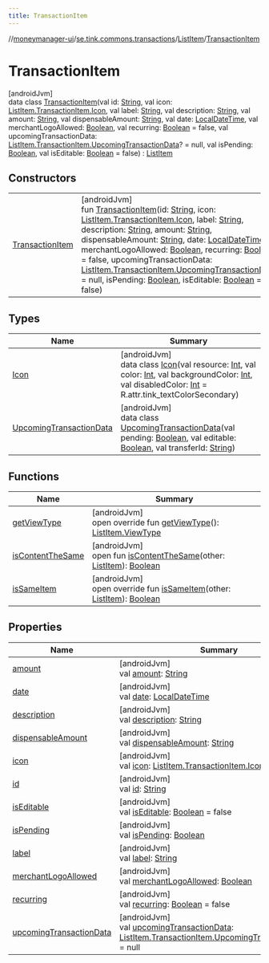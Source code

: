 ```yaml
---
title: TransactionItem
---
```

//[moneymanager-ui](../../../../index.html)/[se.tink.commons.transactions](../../index.html)/[ListItem](../index.html)/[TransactionItem](index.html)



# TransactionItem



[androidJvm]\
data class [TransactionItem](index.html)(val id: [String](https://kotlinlang.org/api/latest/jvm/stdlib/kotlin/-string/index.html), val icon: [ListItem.TransactionItem.Icon](-icon/index.html), val label: [String](https://kotlinlang.org/api/latest/jvm/stdlib/kotlin/-string/index.html), val description: [String](https://kotlinlang.org/api/latest/jvm/stdlib/kotlin/-string/index.html), val amount: [String](https://kotlinlang.org/api/latest/jvm/stdlib/kotlin/-string/index.html), val dispensableAmount: [String](https://kotlinlang.org/api/latest/jvm/stdlib/kotlin/-string/index.html), val date: [LocalDateTime](https://developer.android.com/reference/kotlin/java/time/LocalDateTime.html), val merchantLogoAllowed: [Boolean](https://kotlinlang.org/api/latest/jvm/stdlib/kotlin/-boolean/index.html), val recurring: [Boolean](https://kotlinlang.org/api/latest/jvm/stdlib/kotlin/-boolean/index.html) = false, val upcomingTransactionData: [ListItem.TransactionItem.UpcomingTransactionData](-upcoming-transaction-data/index.html)? = null, val isPending: [Boolean](https://kotlinlang.org/api/latest/jvm/stdlib/kotlin/-boolean/index.html), val isEditable: [Boolean](https://kotlinlang.org/api/latest/jvm/stdlib/kotlin/-boolean/index.html) = false) : [ListItem](../index.html)



## Constructors


| | |
|---|---|
| [TransactionItem](-transaction-item.html) | [androidJvm]<br>fun [TransactionItem](-transaction-item.html)(id: [String](https://kotlinlang.org/api/latest/jvm/stdlib/kotlin/-string/index.html), icon: [ListItem.TransactionItem.Icon](-icon/index.html), label: [String](https://kotlinlang.org/api/latest/jvm/stdlib/kotlin/-string/index.html), description: [String](https://kotlinlang.org/api/latest/jvm/stdlib/kotlin/-string/index.html), amount: [String](https://kotlinlang.org/api/latest/jvm/stdlib/kotlin/-string/index.html), dispensableAmount: [String](https://kotlinlang.org/api/latest/jvm/stdlib/kotlin/-string/index.html), date: [LocalDateTime](https://developer.android.com/reference/kotlin/java/time/LocalDateTime.html), merchantLogoAllowed: [Boolean](https://kotlinlang.org/api/latest/jvm/stdlib/kotlin/-boolean/index.html), recurring: [Boolean](https://kotlinlang.org/api/latest/jvm/stdlib/kotlin/-boolean/index.html) = false, upcomingTransactionData: [ListItem.TransactionItem.UpcomingTransactionData](-upcoming-transaction-data/index.html)? = null, isPending: [Boolean](https://kotlinlang.org/api/latest/jvm/stdlib/kotlin/-boolean/index.html), isEditable: [Boolean](https://kotlinlang.org/api/latest/jvm/stdlib/kotlin/-boolean/index.html) = false) |


## Types


| Name | Summary |
|---|---|
| [Icon](-icon/index.html) | [androidJvm]<br>data class [Icon](-icon/index.html)(val resource: [Int](https://kotlinlang.org/api/latest/jvm/stdlib/kotlin/-int/index.html), val color: [Int](https://kotlinlang.org/api/latest/jvm/stdlib/kotlin/-int/index.html), val backgroundColor: [Int](https://kotlinlang.org/api/latest/jvm/stdlib/kotlin/-int/index.html), val disabledColor: [Int](https://kotlinlang.org/api/latest/jvm/stdlib/kotlin/-int/index.html) = R.attr.tink_textColorSecondary) |
| [UpcomingTransactionData](-upcoming-transaction-data/index.html) | [androidJvm]<br>data class [UpcomingTransactionData](-upcoming-transaction-data/index.html)(val pending: [Boolean](https://kotlinlang.org/api/latest/jvm/stdlib/kotlin/-boolean/index.html), val editable: [Boolean](https://kotlinlang.org/api/latest/jvm/stdlib/kotlin/-boolean/index.html), val transferId: [String](https://kotlinlang.org/api/latest/jvm/stdlib/kotlin/-string/index.html)) |


## Functions


| Name | Summary |
|---|---|
| [getViewType](get-view-type.html) | [androidJvm]<br>open override fun [getViewType](get-view-type.html)(): [ListItem.ViewType](../-view-type/index.html) |
| [isContentTheSame](../is-content-the-same.html) | [androidJvm]<br>open fun [isContentTheSame](../is-content-the-same.html)(other: [ListItem](../index.html)): [Boolean](https://kotlinlang.org/api/latest/jvm/stdlib/kotlin/-boolean/index.html) |
| [isSameItem](is-same-item.html) | [androidJvm]<br>open override fun [isSameItem](is-same-item.html)(other: [ListItem](../index.html)): [Boolean](https://kotlinlang.org/api/latest/jvm/stdlib/kotlin/-boolean/index.html) |


## Properties


| Name | Summary |
|---|---|
| [amount](amount.html) | [androidJvm]<br>val [amount](amount.html): [String](https://kotlinlang.org/api/latest/jvm/stdlib/kotlin/-string/index.html) |
| [date](date.html) | [androidJvm]<br>val [date](date.html): [LocalDateTime](https://developer.android.com/reference/kotlin/java/time/LocalDateTime.html) |
| [description](description.html) | [androidJvm]<br>val [description](description.html): [String](https://kotlinlang.org/api/latest/jvm/stdlib/kotlin/-string/index.html) |
| [dispensableAmount](dispensable-amount.html) | [androidJvm]<br>val [dispensableAmount](dispensable-amount.html): [String](https://kotlinlang.org/api/latest/jvm/stdlib/kotlin/-string/index.html) |
| [icon](icon.html) | [androidJvm]<br>val [icon](icon.html): [ListItem.TransactionItem.Icon](-icon/index.html) |
| [id](id.html) | [androidJvm]<br>val [id](id.html): [String](https://kotlinlang.org/api/latest/jvm/stdlib/kotlin/-string/index.html) |
| [isEditable](is-editable.html) | [androidJvm]<br>val [isEditable](is-editable.html): [Boolean](https://kotlinlang.org/api/latest/jvm/stdlib/kotlin/-boolean/index.html) = false |
| [isPending](is-pending.html) | [androidJvm]<br>val [isPending](is-pending.html): [Boolean](https://kotlinlang.org/api/latest/jvm/stdlib/kotlin/-boolean/index.html) |
| [label](label.html) | [androidJvm]<br>val [label](label.html): [String](https://kotlinlang.org/api/latest/jvm/stdlib/kotlin/-string/index.html) |
| [merchantLogoAllowed](merchant-logo-allowed.html) | [androidJvm]<br>val [merchantLogoAllowed](merchant-logo-allowed.html): [Boolean](https://kotlinlang.org/api/latest/jvm/stdlib/kotlin/-boolean/index.html) |
| [recurring](recurring.html) | [androidJvm]<br>val [recurring](recurring.html): [Boolean](https://kotlinlang.org/api/latest/jvm/stdlib/kotlin/-boolean/index.html) = false |
| [upcomingTransactionData](upcoming-transaction-data.html) | [androidJvm]<br>val [upcomingTransactionData](upcoming-transaction-data.html): [ListItem.TransactionItem.UpcomingTransactionData](-upcoming-transaction-data/index.html)? = null |

